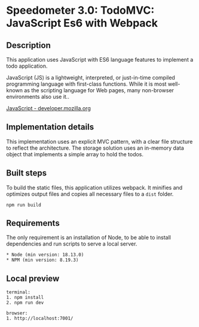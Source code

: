 # Speedometer 3.0: TodoMVC: JavaScript Es6 with Webpack

## Description

This application uses JavaScript with ES6 language features to implement a todo application.

JavaScript (JS) is a lightweight, interpreted, or just-in-time compiled programming language with first-class functions. While it is most well-known as the scripting language for Web pages, many non-browser environments also use it..

[JavaScript - developer.mozilla.org](http://developer.mozilla.org/en-US/docs/JavaScript)

## Implementation details

This implementation uses an explicit MVC pattern, with a clear file structure to reflect the architecture. The storage solution uses an in-memory data object that implements a simple array to hold the todos.

## Built steps

To build the static files, this application utilizes webpack. It minifies and optimizes output files and copies all necessary files to a `dist` folder. 

```
npm run build
```

## Requirements

The only requirement is an installation of Node, to be able to install dependencies and run scripts to serve a local server.

```
* Node (min version: 18.13.0)
* NPM (min version: 8.19.3)
```

## Local preview

```
terminal:
1. npm install
2. npm run dev

browser:
1. http://localhost:7001/
```
